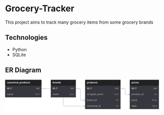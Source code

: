 # Grocery-Tracker
This project aims to track many grocery items from some grocery brands

## Technologies
- Python
- SQLite


## ER Diagram
![Alt text](./images/ERD.svg)